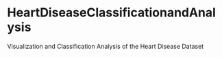 # HeartDiseaseClassificationandAnalysis
 Visualization and Classification Analysis of the Heart Disease  Dataset

